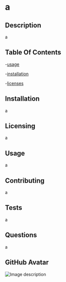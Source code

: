 # a

## Description

a

## Table Of Contents
-[usage](#usage)

-[installation](#installation)

-[licenses](#licenses)

## Installation

a

## Licensing

a

## Usage

a

## Contributing

a

## Tests

a

## Questions

a

## GitHub Avatar

![Image description](https://avatars1.githubusercontent.com/u/13891816?v=4)


